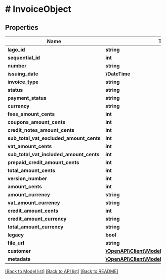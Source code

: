 # # InvoiceObject

## Properties

Name | Type | Description | Notes
------------ | ------------- | ------------- | -------------
**lago_id** | **string** |  |
**sequential_id** | **int** |  |
**number** | **string** |  |
**issuing_date** | **\DateTime** |  |
**invoice_type** | **string** |  |
**status** | **string** |  |
**payment_status** | **string** |  |
**currency** | **string** |  |
**fees_amount_cents** | **int** |  |
**coupons_amount_cents** | **int** |  |
**credit_notes_amount_cents** | **int** |  |
**sub_total_vat_excluded_amount_cents** | **int** |  |
**vat_amount_cents** | **int** |  |
**sub_total_vat_included_amount_cents** | **int** |  |
**prepaid_credit_amount_cents** | **int** |  |
**total_amount_cents** | **int** |  |
**version_number** | **int** |  |
**amount_cents** | **int** |  |
**amount_currency** | **string** |  |
**vat_amount_currency** | **string** |  |
**credit_amount_cents** | **int** |  |
**credit_amount_currency** | **string** |  |
**total_amount_currency** | **string** |  |
**legacy** | **bool** |  |
**file_url** | **string** |  | [optional]
**customer** | [**\OpenAPI\Client\Model\CustomerObject**](CustomerObject.md) |  |
**metadata** | [**\OpenAPI\Client\Model\InvoiceMetadataObject[]**](InvoiceMetadataObject.md) |  | [optional]

[[Back to Model list]](../../README.md#models) [[Back to API list]](../../README.md#endpoints) [[Back to README]](../../README.md)
